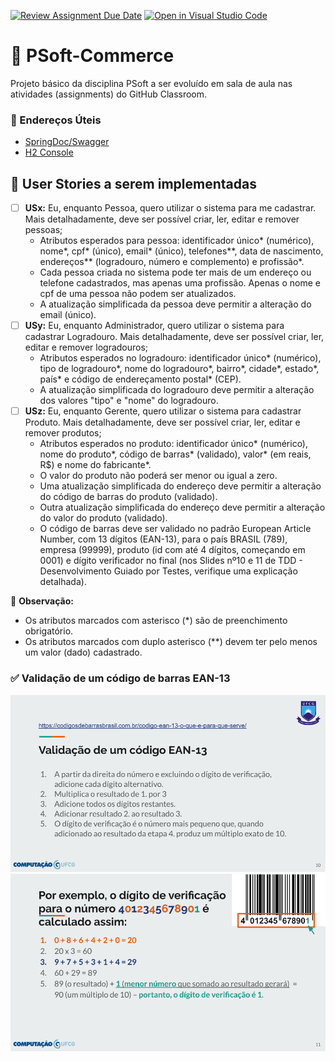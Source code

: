 [![Review Assignment Due Date](https://classroom.github.com/assets/deadline-readme-button-24ddc0f5d75046c5622901739e7c5dd533143b0c8e959d652212380cedb1ea36.svg)](https://classroom.github.com/a/n-vB8rlG)
[![Open in Visual Studio Code](https://classroom.github.com/assets/open-in-vscode-718a45dd9cf7e7f842a935f5ebbe5719a5e09af4491e668f4dbf3b35d5cca122.svg)](https://classroom.github.com/online_ide?assignment_repo_id=11638274&assignment_repo_type=AssignmentRepo)
# 🛒 PSoft-Commerce

Projeto básico da disciplina PSoft a ser evoluído em sala de aula nas atividades (assignments) do GitHub Classroom.

### 🔗 Endereços Úteis

- [SpringDoc/Swagger](http://localhost:8080/swagger-ui/index.html)
- [H2 Console](http://localhost:8080/h2-console)

## 📑 User Stories a serem implementadas

- [ ] **USx:** Eu, enquanto Pessoa, quero utilizar o sistema para me cadastrar. Mais detalhadamente, deve ser possível criar, ler, editar e remover pessoas;
  - Atributos esperados para pessoa: identificador único* (numérico), nome*, cpf* (único), email* (único), telefones**, data de nascimento, endereços** (logradouro, número e complemento) e profissão*.
  - Cada pessoa criada no sistema pode ter mais de um endereço ou telefone cadastrados, mas apenas uma profissão. Apenas o nome e cpf de uma pessoa não podem ser atualizados.
  - A atualização simplificada da pessoa deve permitir a alteração do email (único).
- [ ] **USy:** Eu, enquanto Administrador, quero utilizar o sistema para cadastrar Logradouro. Mais detalhadamente, deve ser possível criar, ler, editar e remover logradouros;
  - Atributos esperados no logradouro: identificador único* (numérico), tipo de logradouro*, nome do logradouro*, bairro*, cidade*, estado*, país* e código de endereçamento postal* (CEP).
  - A atualização simplificada do logradouro deve permitir a alteração dos valores "tipo" e "nome" do logradouro.
- [ ] **USz:** Eu, enquanto Gerente, quero utilizar o sistema para cadastrar Produto. Mais detalhadamente, deve ser possível criar, ler, editar e remover produtos;
  - Atributos esperados no produto: identificador único* (numérico), nome do produto*, código de barras* (validado), valor* (em reais, R$) e nome do fabricante*.
  - O valor do produto não poderá ser menor ou igual a zero.
  - Uma atualização simplificada do endereço deve permitir a alteração do código de barras do produto (validado).
  - Outra atualização simplificada do endereço deve permitir a alteração do valor do produto (validado).
  - O código de barras deve ser validado no padrão European Article Number, com 13 dígitos (EAN-13), para o país BRASIL (789), empresa (99999), produto (id com até 4 dígitos, começando em 0001) e dígito verificador no final (nos Slides nº10 e 11 de TDD - Desenvolvimento Guiado por Testes, verifique uma explicação detalhada).

👀 **Observação:**

- Os atributos marcados com asterisco (*) são de preenchimento obrigatório.
- Os atributos marcados com duplo asterisco (**) devem ter pelo menos um valor (dado) cadastrado.

### ✅ Validação de um código de barras EAN-13

![](TDDslide10.png)
![](TDDslide11.png)
